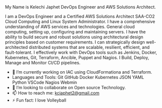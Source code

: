 My Name is Kelechi Japhet DevOps Engineer and AWS Solutions Architect.

I am a DevOps Engineer and a Certified AWS Solutions Architect SAA-CO2 Cloud Computing and Linux System Administrator. I have a comprehensive understanding of AWS services and technologies. General cloud computing, setting up, configuring and maintaining servers. I have the ability to build secure and robust solutions using architectural design principles based on customer requirements. I can strategically design well-architected distributed systems that are scalable, resilient, efficient, and fault-tolerant.
I effectively work with DevOps tools such as Jenkins, Docker, Kubernetes, Git, Terraform, Ancible, Puppet and Nagios. I Build, Deploy, Manage and Monitor CI/CD pipelines.


- 🔭 I’m currently working on IAC using CloudFormationa and Terraform.
- Languages and Tools:
  Git GitHub Docker Kubernetes JSON YAML Python VSCode Nagios Webmin 
- 👯 I’m looking to collaborate on Open source Technology.
- 📫 How to reach me: kcjaphet2@gmail.com
- ⚡ Fun fact: I love Volleyball

